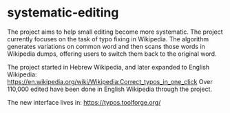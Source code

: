 # systematic-editing
The project aims to help small editing become more systematic. 
The project currently focuses on the task of typo fixing in Wikipedia.
The algorithm generates variations on common word and then scans those words in Wikipedia dumps, 
offering users to switch them back to the original word. 

The project started in Hebrew Wikipedia, and later expanded to English Wikipedia:
https://en.wikipedia.org/wiki/Wikipedia:Correct_typos_in_one_click
Over 110,000 edited have been done in English Wikipedia through the project.

The new interface lives in:
https://typos.toolforge.org/

